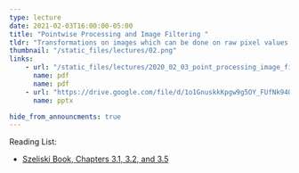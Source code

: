 ```yaml
---
type: lecture
date: 2021-02-03T16:00:00-05:00
title: "Pointwise Processing and Image Filtering "
tldr: "Transformations on images which can be done on raw pixel values as well as image filtering techniques"
thumbnail: "/static_files/lectures/02.png"
links:
    - url: "/static_files/lectures/2020_02_03_point_processing_image_filtering.pdf"
      name: pdf
      name: pdf
    - url: "https://drive.google.com/file/d/1o1GnuskkKpgw9g5OY_FUfNk94QuyEqQk/view?usp=sharing"
      name: pptx

hide_from_announcments: true
---
```

Reading List:
- [Szeliski Book, Chapters 3.1, 3.2, and 3.5](https://szeliski.org/Book/)
